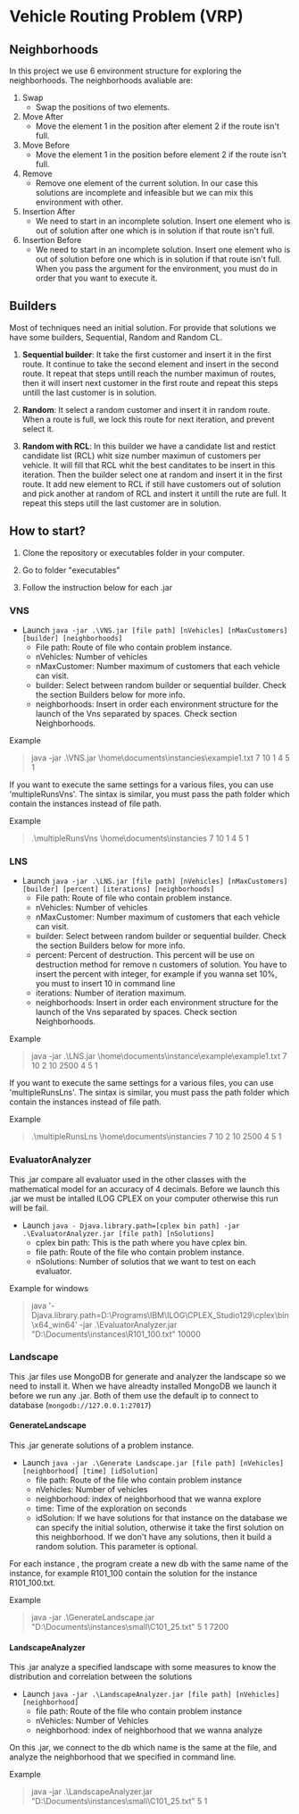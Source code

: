 # Vehicle Routing Problem (VRP)

## Neighborhoods 

In this project we use 6 environment structure for exploring the neighborhoods. 
The neighborhoods avaliable are: 
1. Swap 
    * Swap the positions of two elements. 
1. Move After
    * Move the element  1 in the position after element 2 if the route isn't full. 
2. Move Before
    * Move the element  1 in the position before element 2 if the route isn't full.  
3. Remove 
    * Remove one element of the current solution. In our case this solutions are incomplete and infeasible but we can mix this environment with other. 
4. Insertion After
    * We need to start in an incomplete solution. Insert one element who is out of solution after one which is in solution if that route isn't full. 
5. Insertion Before
    * We need to start in an incomplete solution. Insert one element who is out of solution before one which is in solution if that route isn't full. 
When you pass the argument for the environment, you must do in order that you want to execute it. 


## Builders
Most of techniques need an initial solution. For provide that solutions we have some builders, Sequential, Random and Random CL.  
1. **Sequential builder**:  It take the first customer and insert it in the first route. It continue to take the second element and insert in the second route. It repeat that steps untill reach the number maximun of routes, then it will insert next customer in the first route and repeat this steps untill the last customer is in solution. 

2. **Random**: It select a random customer and insert it in random route. When a route is full, we lock this route for next iteration, and prevent select it.  

3. **Random with RCL**:  In this builder we have a candidate list and restict candidate list (RCL) whit size number maximun of customers per vehicle. It will fill that RCL whit the best canditates to be insert in this iteration. Then the builder select one at random and insert it in the first route. It add new element to RCL if still have customers out of solution and pick another at random of RCL and instert it untill the rute are full. It repeat this steps utill the last customer are in solution. 

## How to start? 

1. Clone the repository or executables folder in your computer. 

2. Go to folder "executables"

3. Follow the instruction below for each .jar 

### VNS
* Launch  `java -jar .\VNS.jar [file path] [nVehicles] [nMaxCustomers] [builder] [neighborhoods] `
    * File path: Route of file who contain problem instance.
    * nVehicles: Number of vehicles
    * nMaxCustomer: Number maximum of customers that each vehicle can visit. 
    * builder: Select between random builder or sequential builder. Check the section Builders below for more info.
    * neighborhoods: Insert in order each environment structure for the launch of the Vns separated by spaces. Check section Neighborhoods. 

Example
> java -jar .\VNS.jar \home\documents\instancies\example1.txt 7 10 1 4 5 1 

If you want to execute the same settings for a various files, you can use 'multipleRunsVns'. The sintax is similar, you must pass the path folder which contain the instances instead of file path. 

Example
> .\multipleRunsVns \home\documents\instancies 7 10 1 4 5 1 

### LNS 
* Launch `java -jar .\LNS.jar [file path] [nVehicles] [nMaxCustomers] [builder] [percent] [iterations] [neighborhoods]`
    * File path: Route of file who contain problem instance.
    * nVehicles: Number of vehicles
    * nMaxCustomer: Number maximum of customers that each vehicle can visit. 
    * builder: Select between random builder or sequential builder. Check the section Builders below for more info.
    * percent: Percent of destruction. This percent will be use on destruction method for remove n customers of solution. You have to insert the percent with integer, for example if you wanna set 10%, you must to insert 10 in command line 
    * iterations: Number of iteration maximum. 
    * neighborhoods: Insert in order each environment structure for the launch of the Vns separated by spaces. Check section Neighborhoods. 

Example 
> java -jar .\LNS.jar \home\documents\instance\example\example1.txt 7 10 2 10 2500 4 5 1

If you want to execute the same settings for a various files, you can use 'multipleRunsLns'. The sintax is similar, you must pass the path folder which contain the instances instead of file path.

Example
> .\multipleRunsLns \home\documents\instancies 7 10 2 10 2500 4 5 1

### EvaluatorAnalyzer
This .jar compare all evaluator used in the other classes with the mathematical model for an accuracy of 4 decimals.
Before we launch this .jar we must be intalled ILOG CPLEX on your computer otherwise this run will be fail. 

* Launch `java - Djava.library.path=[cplex bin path] -jar .\EvaluatorAnalyzer.jar [file path] [nSolutions]`
    * cplex bin path: This is the path where you have cplex bin. 
    * file path: Route of the file who contain problem instance. 
    * nSolutions: Number of solutios that we want to test on each evaluator. 

Example for windows
> java '-Djava.library.path=D:\Programs\IBM\ILOG\CPLEX_Studio129\cplex\bin\x64_win64' -jar .\EvaluatorAnalyzer.jar "D:\Documents\instances\R101_100.txt" 10000


### Landscape 
This .jar files use MongoDB for generate and analyzer the landscape so we need to install it. When we have alreadty installed MongoDB we launch it before we run any .jar.  Both of them use the default ip to connect to database (`mongodb://127.0.0.1:27017`) 
#### GenerateLandscape
This .jar generate solutions of a problem instance.
* Launch `java -jar .\Generate Landscape.jar [file path] [nVehicles] [neighborhood] [time] [idSolution]`
    * file path: Route of the file who contain problem instance
    * nVehicles: Number of vehicles
    * neighborhood: index of neighborhood that we wanna explore 
    * time:  Time of the exploration on seconds 
    * idSolution: If we have solutions for that instance on the database we can specify the initial solution, otherwise it take the first solution on this neighborhood.  If we don't have any solutions, then it build a random solution. This parameter is optional. 

For each instance , the program create a new db with the same name of the instance, for example R101_100 contain the solution for the instance R101_100.txt.

Example
> java -jar .\GenerateLandscape.jar "D:\Documents\instances\small\C101_25.txt" 5 1 7200

#### LandscapeAnalyzer
This .jar analyze a specified landscape with some measures to know the distribution and correlation between the solutions
* Launch `java -jar .\LandscapeAnalyzer.jar [file path] [nVehicles] [neighborhood] `
    * file path: Route of the file who contain problem instance
    * nVehicles: Number of Vehicles
    * neighborhood: index of neighborhood that we wanna analyze

On this .jar, we connect to the db which name is the same at the file, and analyze the neighborhood that we specified in command line.

Example
>  java -jar .\LandscapeAnalyzer.jar "D:\Documents\instances\small\C101_25.txt" 5 1